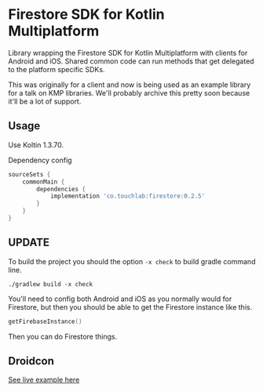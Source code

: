 # Firestore SDK for Kotlin Multiplatform

Library wrapping the Firestore SDK for Kotlin Multiplatform with clients for Android and iOS. Shared common code can
run methods that get delegated to the platform specific SDKs.

This was originally for a client and now is being used as an example library for a talk on KMP libraries. We'll probably
archive this pretty soon because it'll be a lot of support.

## Usage

Use Koltin 1.3.70.

Dependency config

```groovy
sourceSets {
    commonMain {
        dependencies {
            implementation 'co.touchlab:firestore:0.2.5'
        }
    }
}
```

## UPDATE

To build the project you should the option `-x check` to build gradle command line.

```
./gradlew build -x check
```


You'll need to config both Android and iOS as you normally would for Firestore, but then you should be able to get the
Firestore instance like this.

```kotlin
getFirebaseInstance()
```

Then you can do Firestore things.

## Droidcon

[See live example here](https://github.com/touchlab/DroidconKotlin/blob/master/sessionize/lib/src/commonMain/kotlin/co/touchlab/sessionize/SponsorModel.kt#L25)